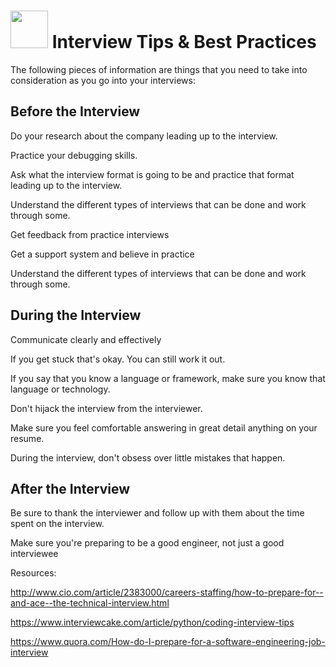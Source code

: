# <img src="https://cloud.githubusercontent.com/assets/7833470/10899314/63829980-8188-11e5-8cdd-4ded5bcb6e36.png" height="60"> Interview Tips & Best Practices


The following pieces of information are things that you need to take into consideration as you go into your interviews:

## Before the Interview

Do your research about the company leading up to the interview.

Practice your debugging skills.

Ask what the interview format is going to be and practice that format leading up to the interview.

Understand the different types of interviews that can be done and work through some.

Get feedback from practice interviews

Get a support system and believe in practice

Understand the different types of interviews that can be done and work through some.

## During the Interview

Communicate clearly and effectively

If you get stuck that's okay.  You can still work it out.

If you say that you know a language or framework, make sure you know that language or technology.

Don't hijack the interview from the interviewer.

Make sure you feel comfortable answering in great
detail anything on your resume.

During the interview, don't obsess over little mistakes that happen.

## After the Interview

Be sure to thank the interviewer and follow up with them about the time spent on the interview.

Make sure you're preparing to be a good engineer, not just a good interviewee




Resources:

http://www.cio.com/article/2383000/careers-staffing/how-to-prepare-for--and-ace--the-technical-interview.html

https://www.interviewcake.com/article/python/coding-interview-tips

https://www.quora.com/How-do-I-prepare-for-a-software-engineering-job-interview
